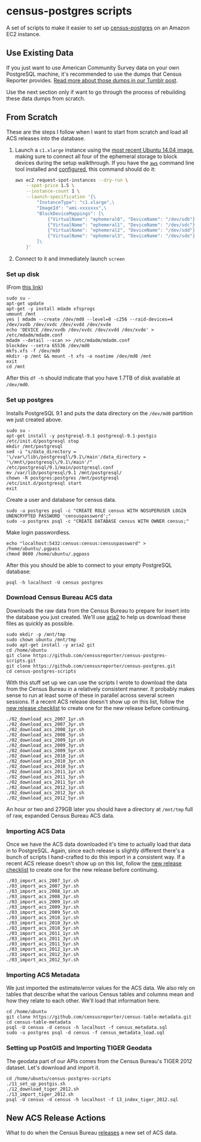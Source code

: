census-postgres scripts
=======================

A set of scripts to make it easier to set up [census-postgres](https://github.com/censusreporter/census-postgres) on an Amazon EC2 instance.

## Use Existing Data

If you just want to use American Community Survey data on your own PostgreSQL machine, it's recommended to use the dumps that Census Reporter provides. [Read more about those dumps in our Tumblr post](http://censusreporter.tumblr.com/post/73727555158/easier-access-to-acs-data).

Use the next section only if want to go through the process of rebuilding these data dumps from scratch.

## From Scratch

These are the steps I follow when I want to start from scratch and load all ACS releases into the database.

1. Launch a `c1.xlarge` instance using the [most recent Ubuntu 14.04 image](https://cloud-images.ubuntu.com/locator/), making sure to connect all four of the ephemeral storage to block devices during the setup walkthrough. If you have the [`aws`](http://aws.amazon.com/cli/) command line tool installed and [configured](http://docs.aws.amazon.com/cli/latest/userguide/cli-chap-getting-started.html), this command should do it:

    ```bash
    aws ec2 request-spot-instances --dry-run \
        --spot-price 1.5 \
        --instance-count 1 \
        --launch-specification '{\
            "InstanceType": "c1.xlarge",\
            "ImageId": "ami-xxxxxxx",\
            "BlockDeviceMappings": [\
                {"VirtualName": "ephemeral0", "DeviceName": "/dev/sdb"},\
                {"VirtualName": "ephemeral1", "DeviceName": "/dev/sdc"},\
                {"VirtualName": "ephemeral2", "DeviceName": "/dev/sdd"},\
                {"VirtualName": "ephemeral3", "DeviceName": "/dev/sde"}\
            ]\
        }'
    ```

2. Connect to it and immediately launch `screen`

### Set up disk

(From [this link](http://www.gabrielweinberg.com/blog/2011/05/raid0-ephemeral-storage-on-aws-ec2.html))

    sudo su -
    apt-get update
    apt-get -y install mdadm xfsprogs
    umount /mnt
    yes | mdadm --create /dev/md0 --level=0 -c256 --raid-devices=4 /dev/xvdb /dev/xvdc /dev/xvdd /dev/xvde
    echo 'DEVICE /dev/xvdb /dev/xvdc /dev/xvdd /dev/xvde' > /etc/mdadm/mdadm.conf
    mdadm --detail --scan >> /etc/mdadm/mdadm.conf
    blockdev --setra 65536 /dev/md0
    mkfs.xfs -f /dev/md0
    mkdir -p /mnt && mount -t xfs -o noatime /dev/md0 /mnt
    exit
    cd /mnt

After this `df -h` should indicate that you have 1.7TB of disk available at `/dev/md0`.

### Set up postgres

Installs PostgreSQL 9.1 and puts the data directory on the `/dev/md0` partition we just created above.

    sudo su -
    apt-get install -y postgresql-9.1 postgresql-9.1-postgis
    /etc/init.d/postgresql stop
    mkdir /mnt/postgresql
    sed -i "s/data_directory = '\/var\/lib\/postgresql\/9.1\/main'/data_directory = '\/mnt\/postgresql\/9.1\/main'/" /etc/postgresql/9.1/main/postgresql.conf
    mv /var/lib/postgresql/9.1 /mnt/postgresql/
    chown -R postgres:postgres /mnt/postgresql
    /etc/init.d/postgresql start
    exit

Create a user and database for census data.

    sudo -u postgres psql -c "CREATE ROLE census WITH NOSUPERUSER LOGIN UNENCRYPTED PASSWORD 'censuspassword';"
    sudo -u postgres psql -c "CREATE DATABASE census WITH OWNER census;"

Make login passwordless.

    echo "localhost:5432:census:census:censuspassword" > /home/ubuntu/.pgpass
    chmod 0600 /home/ubuntu/.pgpass

After this you should be able to connect to your empty PostgreSQL database:

    psql -h localhost -U census postgres

### Download Census Bureau ACS data

Downloads the raw data from the Census Bureau to prepare for insert into the database you just created. We'll use [aria2](http://aria2.sourceforge.net/manual/en/html/aria2c.html) to help us download these files as quickly as possible.

    sudo mkdir -p /mnt/tmp
    sudo chown ubuntu /mnt/tmp
    sudo apt-get install -y aria2 git
    cd /home/ubuntu
    git clone https://github.com/censusreporter/census-postgres-scripts.git
    git clone https://github.com/censusreporter/census-postgres.git
    cd census-postgres-scripts

With this stuff set up we can use the scripts I wrote to download the data from the Census Bureau in a relatively consistent manner. It probably makes sense to run at least some of these in parallel across several screen sessions. If a recent ACS release doesn't show up on this list, follow the [new release checklist](#new-acs-release-actions) to create one for the new release before continuing.

    ./02_download_acs_2007_1yr.sh
    ./02_download_acs_2007_3yr.sh
    ./02_download_acs_2008_1yr.sh
    ./02_download_acs_2008_3yr.sh
    ./02_download_acs_2009_1yr.sh
    ./02_download_acs_2009_3yr.sh
    ./02_download_acs_2009_5yr.sh
    ./02_download_acs_2010_1yr.sh
    ./02_download_acs_2010_3yr.sh
    ./02_download_acs_2010_5yr.sh
    ./02_download_acs_2011_1yr.sh
    ./02_download_acs_2011_3yr.sh
    ./02_download_acs_2011_5yr.sh
    ./02_download_acs_2012_1yr.sh
    ./02_download_acs_2012_3yr.sh
    ./02_download_acs_2012_5yr.sh

An hour or two and 279GB later you should have a directory at `/mnt/tmp` full of raw, expanded Census Bureau ACS data.

### Importing ACS Data

Once we have the ACS data downloaded it's time to actually load that data in to PostgreSQL. Again, since each release is slightly different there's a bunch of scripts I hand-crafted to do this import in a consistent way. If a recent ACS release doesn't show up on this list, follow the [new release checklist](#new-acs-release-actions) to create one for the new release before continuing.

    ./03_import_acs_2007_1yr.sh
    ./03_import_acs_2007_3yr.sh
    ./03_import_acs_2008_1yr.sh
    ./03_import_acs_2008_3yr.sh
    ./03_import_acs_2009_1yr.sh
    ./03_import_acs_2009_3yr.sh
    ./03_import_acs_2009_5yr.sh
    ./03_import_acs_2010_1yr.sh
    ./03_import_acs_2010_3yr.sh
    ./03_import_acs_2010_5yr.sh
    ./03_import_acs_2011_1yr.sh
    ./03_import_acs_2011_3yr.sh
    ./03_import_acs_2011_5yr.sh
    ./03_import_acs_2012_1yr.sh
    ./03_import_acs_2012_3yr.sh
    ./03_import_acs_2012_5yr.sh

### Importing ACS Metadata

We just imported the estimate/error values for the ACS data. We also rely on tables that describe what the various Census tables and columns mean and how they relate to each other. We'll load that information here.

    cd /home/ubuntu
    git clone https://github.com/censusreporter/census-table-metadata.git
    cd census-table-metadata
    psql -U census -d census -h localhost -f census_metadata.sql
    sudo -u postgres psql -d census -f census_metadata_load.sql

### Setting up PostGIS and Importing TIGER Geodata

The geodata part of our APIs comes from the Census Bureau's TIGER 2012 dataset. Let's download and import it.

    cd /home/ubuntu/census-postgres-scripts
    ./11_set_up_postgis.sh
    ./12_download_tiger_2012.sh
    ./13_import_tiger_2012.sh
    psql -U census -d census -h localhost -f 13_index_tiger_2012.sql

## New ACS Release Actions

What to do when the Census Bureau [releases](http://www.census.gov/acs/www/data_documentation/data_main/) a new set of ACS data.

